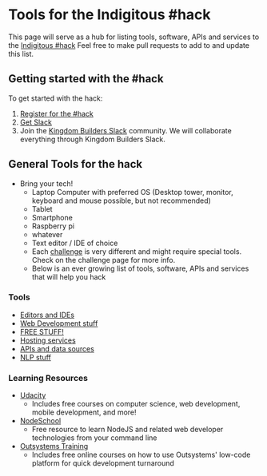 # Tools for the Indigitous #hack

This page will serve as a hub for listing tools, software, APIs and services to the [Indigitous #hack](https://indigitous.org/hack) Feel free to make pull requests to add to and update this list.

## Getting started with the #hack

To get started with the hack:

1. [Register for the #hack](https://indigitous.org/hack)
1. [Get Slack](https://slack.com/)
1. Join the [Kingdom Builders Slack](http://kingdombuilders.io/) community. We will collaborate everything through Kingdom Builders Slack. 


## General Tools for the hack

- Bring your tech!
    - Laptop Computer with preferred OS (Desktop tower, monitor, keyboard and mouse possible, but not recommended)
    -  Tablet
    -  Smartphone
    -  Raspberry pi
    -  whatever
  -  Text editor / IDE of choice
  - Each [challenge](../challenges/README.md) is very different and might require special tools. Check on the challenge page for more info.
  - Below is an ever growing list of tools, software, APIs and services that will help you hack

### Tools

 - [Editors and IDEs](editors.md)
 - [Web Development stuff](web-development.md)
 - [FREE STUFF!](free-stuff.md)
 - [Hosting services](hosting-services.md)
 - [APIs and data sources](APIs.md)
 - [NLP stuff](NLP.md)

### Learning Resources

  - [Udacity](https://www.udacity.com/pathfinder) 
    - Includes free courses on computer science, web development, mobile development, and more!
  - [NodeSchool](https://nodeschool.io)
    - Free resource to learn NodeJS and related web developer technologies from your command line
  - [Outsystems Training](https://www.outsystems.com/learn/)
    - Includes free online courses on how to use Outsystems' low-code platform for quick development turnaround
